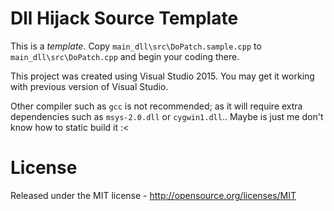 # Dll Hijack Source Template

This is a *template*. Copy `main_dll\src\DoPatch.sample.cpp` to `main_dll\src\DoPatch.cpp` and begin your coding there.

This project was created using Visual Studio 2015. You may get it working with previous version of Visual Studio.

Other compiler such as `gcc` is not recommended; as it will require extra dependencies such as `msys-2.0.dll` or `cygwin1.dll`.. Maybe is just me don't know how to static build it :<



# License

Released under the MIT license - http://opensource.org/licenses/MIT
